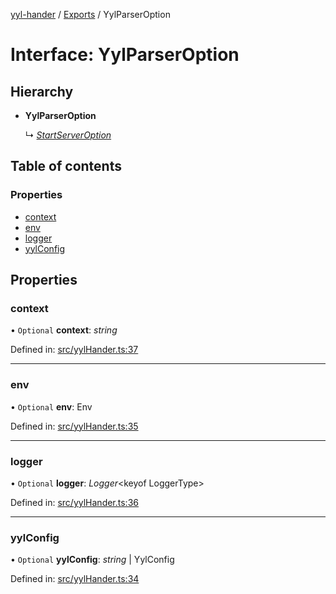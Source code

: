 [yyl-hander](../README.md) / [Exports](../modules.md) / YylParserOption

# Interface: YylParserOption

## Hierarchy

- **YylParserOption**

  ↳ [*StartServerOption*](startserveroption.md)

## Table of contents

### Properties

- [context](yylparseroption.md#context)
- [env](yylparseroption.md#env)
- [logger](yylparseroption.md#logger)
- [yylConfig](yylparseroption.md#yylconfig)

## Properties

### context

• `Optional` **context**: *string*

Defined in: [src/yylHander.ts:37](https://github.com/yyl-team/yyl-hander/blob/72b76e8/src/yylHander.ts#L37)

___

### env

• `Optional` **env**: Env

Defined in: [src/yylHander.ts:35](https://github.com/yyl-team/yyl-hander/blob/72b76e8/src/yylHander.ts#L35)

___

### logger

• `Optional` **logger**: *Logger*<keyof LoggerType\>

Defined in: [src/yylHander.ts:36](https://github.com/yyl-team/yyl-hander/blob/72b76e8/src/yylHander.ts#L36)

___

### yylConfig

• `Optional` **yylConfig**: *string* \| YylConfig

Defined in: [src/yylHander.ts:34](https://github.com/yyl-team/yyl-hander/blob/72b76e8/src/yylHander.ts#L34)
